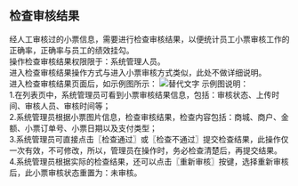 ## 检查审核结果  
经人工审核过的小票信息，需要进行检查审核结果，以便统计员工小票审核工作的正确率，正确率与员工的绩效挂勾。  
操作检查审核结果权限限于：系统管理人员。  
进入检查审核结果操作方式与进入小票审核方式类似，此处不做详细说明。  
进入检查审核结果页面后，如示例图所示：
![替代文字](https://wt-prj.oss.aliyuncs.com/bb29cc203f8f4843a1487df5979023c2/9aa18845-b43d-4b68-9e16-868f3d834977.png)
示例图说明：  
1.在列表页中，系统管理员可看到小票审核结果信息，包括：审核状态、上传时间、审核人员、审核时间等；  
2.系统管理员根据小票图片信息，检查审核结果，检查内容包括：商城、商户、金额、小票订单号、小票日期以及支付类型；  
3.系统管理员可直接点击〖检查通过〗或〖检查不通过〗提交检查结果，此操作仅一次有效，不可修改，所以，管理员在操作时，务必检查清楚后，再提交结果。  
4.系统管理员根据实际的检查结果，还可以点击〖重新审核〗按键，选择重新审核后，此小票审核状态重置为：未审核。  
